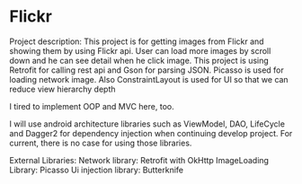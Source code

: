 # Flickr

Project description:
 This project is for getting images from Flickr and showing them by using Flickr api.
 User can load more images by scroll down and he can see detail when he click image.
 This project is using Retrofit for calling rest api and Gson for parsing JSON.
 Picasso is used for loading network image.
 Also ConstraintLayout is used for UI so that we can reduce view hierarchy depth
 
 I tired to implement OOP and MVC here, too.

I will use android architecture libraries such as ViewModel, DAO, LifeCycle and Dagger2 for dependency injection when continuing develop project.
For current, there is no case for using those libraries.

External Libraries:
 Network library: Retrofit with OkHttp
 ImageLoading Library: Picasso
 Ui injection library: Butterknife